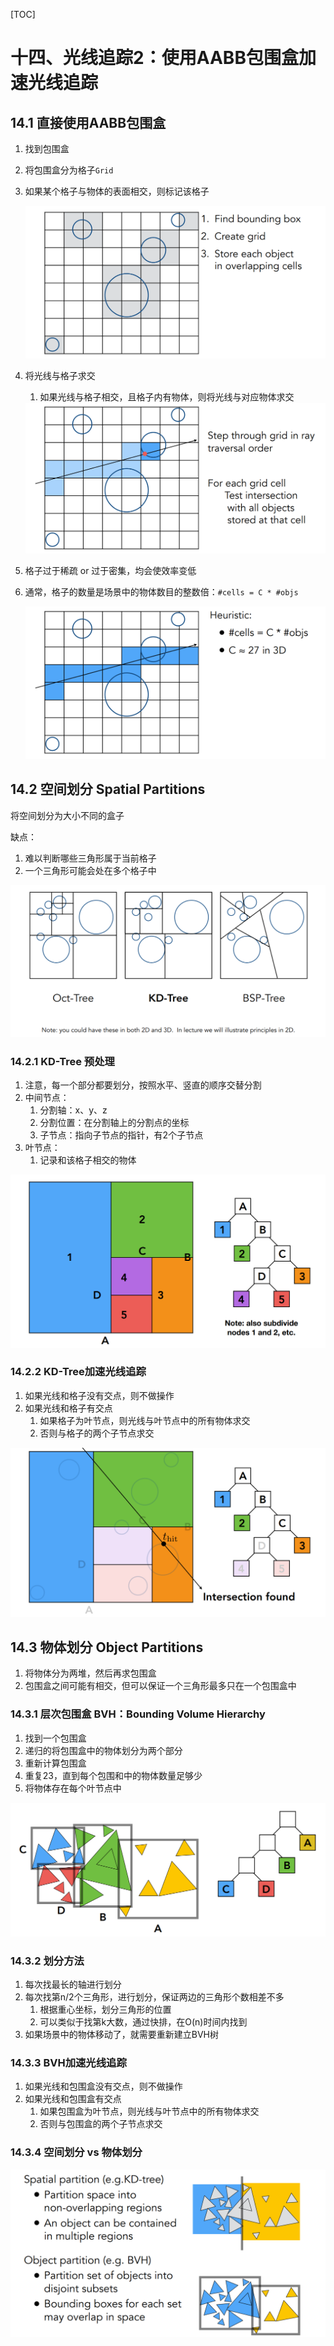 [TOC]

# 十四、光线追踪2：使用AABB包围盒加速光线追踪

## 14.1	直接使用AABB包围盒

1. 找到包围盒

2. 将包围盒分为格子`Grid`

3. 如果某个格子与物体的表面相交，则标记该格子

   <img src="AssetMarkdown/image-20230321222357738.png" alt="image-20230321222357738" style="zoom:80%;" />

4. 将光线与格子求交

   1. 如果光线与格子相交，且格子内有物体，则将光线与对应物体求交

   <img src="AssetMarkdown/image-20230321222609290.png" alt="image-20230321222609290" style="zoom:80%;" />

5. 格子过于稀疏 or 过于密集，均会使效率变低

6. 通常，格子的数量是场景中的物体数目的整数倍：`#cells = C * #objs`

   <img src="AssetMarkdown/image-20230321222827253.png" alt="image-20230321222827253" style="zoom:80%;" />

## 14.2	空间划分 Spatial Partitions

将空间划分为大小不同的盒子

缺点：

1. 难以判断哪些三角形属于当前格子
2. 一个三角形可能会处在多个格子中

<img src="AssetMarkdown/image-20230321225126054.png" alt="image-20230321225126054" style="zoom:80%;" />

### 14.2.1	KD-Tree 预处理

1. 注意，每一个部分都要划分，按照水平、竖直的顺序交替分割
2. 中间节点：
   1. 分割轴：x、y、z
   2. 分割位置：在分割轴上的分割点的坐标
   3. 子节点：指向子节点的指针，有2个子节点
3. 叶节点：
   1. 记录和该格子相交的物体 

<img src="AssetMarkdown/image-20230322164639853.png" alt="image-20230322164639853" style="zoom:80%;" />

### 14.2.2	KD-Tree加速光线追踪

1. 如果光线和格子没有交点，则不做操作
2. 如果光线和格子有交点
   1. 如果格子为叶节点，则光线与叶节点中的所有物体求交
   2. 否则与格子的两个子节点求交

<img src="AssetMarkdown/image-20230322170220976.png" alt="image-20230322170220976" style="zoom:80%;" />

## 14.3	物体划分 Object Partitions

1. 将物体分为两堆，然后再求包围盒
2. 包围盒之间可能有相交，但可以保证一个三角形最多只在一个包围盒中

### 14.3.1	层次包围盒 BVH：Bounding Volume Hierarchy

1. 找到一个包围盒
2. 递归的将包围盒中的物体划分为两个部分
3. 重新计算包围盒
4. 重复23，直到每个包围和中的物体数量足够少
5. 将物体存在每个叶节点中

<img src="AssetMarkdown/image-20230322171211451.png" alt="image-20230322171211451" style="zoom:80%;" />

### 14.3.2	划分方法

1. 每次找最长的轴进行划分
2. 每次找第n/2个三角形，进行划分，保证两边的三角形个数相差不多
   1. 根据重心坐标，划分三角形的位置
   2. 可以类似于找第k大数，通过快排，在O(n)时间内找到
3. 如果场景中的物体移动了，就需要重新建立BVH树

### 14.3.3	BVH加速光线追踪

1. 如果光线和包围盒没有交点，则不做操作
2. 如果光线和包围盒有交点
   1. 如果包围盒为叶节点，则光线与叶节点中的所有物体求交
   2. 否则与包围盒的两个子节点求交

### 14.3.4	空间划分 vs 物体划分

<img src="AssetMarkdown/image-20230322172055257.png" alt="image-20230322172055257" style="zoom:80%;" />
